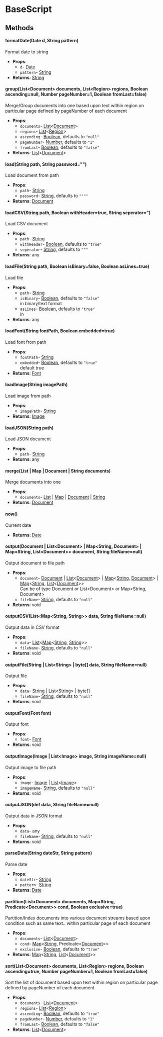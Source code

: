 # BaseScript
## Methods
#### formatDate(Date d, String pattern)
Format date to string
- **Props**:
  - `d`- [Date](Date.html)
  - `pattern`- [String](String.html)
- **Returns**: [String](String.html)
#### group(List&lt;Document&gt; documents, List&lt;Region&gt; regions, Boolean ascending=null, Number pageNumber=1, Boolean fromLast=false)
Merge/Group documents into one based upon text within region on particular page defined by pageNumber of each document
- **Props**:
  - `documents`- [List](List.html)&lt;[Document](Document.html)&gt;
  - `regions`- [List](List.html)&lt;[Region](Region.html)&gt;
  - `ascending`- [Boolean](Boolean.html), defaults to `"null"`
  - `pageNumber`- [Number](Number.html), defaults to `"1"`
  - `fromLast`- [Boolean](Boolean.html), defaults to `"false"`
- **Returns**: [List](List.html)&lt;[Document](Document.html)&gt;
#### load(String path, String password="")
Load document from path
- **Props**:
  - `path`- [String](String.html)
  - `password`- [String](String.html), defaults to `""""`
- **Returns**: [Document](Document.html)
#### loadCSV(String path, Boolean withHeader=true, String seperator=")
Load CSV document
- **Props**:
  - `path`- [String](String.html)
  - `withHeader`- [Boolean](Boolean.html), defaults to `"true"`
  - `seperator`- [String](String.html), defaults to `"""`
- **Returns**: any
#### loadFile(String path, Boolean isBinary=false, Boolean asLines=true)
Load file
- **Props**:
  - `path`- [String](String.html)
  - `isBinary`- [Boolean](Boolean.html), defaults to `"false"`<br/>in binary/text format
  - `asLines`- [Boolean](Boolean.html), defaults to `"true"`<br/>in
- **Returns**: any
#### loadFont(String fontPath, Boolean embedded=true)
Load font from path
- **Props**:
  - `fontPath`- [String](String.html)
  - `embedded`- [Boolean](Boolean.html), defaults to `"true"`<br/>default true
- **Returns**: [Font](Font.html)
#### loadImage(String imagePath)
Load image from path
- **Props**:
  - `imagePath`- [String](String.html)
- **Returns**: [Image](Image.html)
#### loadJSON(String path)
Load JSON document
- **Props**:
  - `path`- [String](String.html)
- **Returns**: any
#### merge(List | Map | Document | String documents)
Merge documents into one
- **Props**:
  - `documents`- [List](List.html) | [Map](Map.html) | [Document](Document.html) | [String](String.html)
- **Returns**: [Document](Document.html)
#### now()
Current date
- **Returns**: [Date](Date.html)
#### output(Document | List&lt;Document&gt; | Map&lt;String, Document&gt; | Map&lt;String, List&lt;Document&gt;&gt; document, String fileName=null)
Output document to file path
- **Props**:
  - `document`- [Document](Document.html) | [List](List.html)&lt;[Document](Document.html)&gt; | [Map](Map.html)&lt;[String](String.html), [Document](Document.html)&gt; | [Map](Map.html)&lt;[String](String.html), [List](List.html)&lt;[Document](Document.html)&gt;&gt;<br/>Can be of type Document or List&lt;Document&gt; or Map&lt;String, Document&gt;
  - `fileName`- [String](String.html), defaults to `"null"`
- **Returns**: void
#### outputCSV(List&lt;Map&lt;String, String&gt;&gt; data, String fileName=null)
Output data in CSV format
- **Props**:
  - `data`- [List](List.html)&lt;[Map](Map.html)&lt;[String](String.html), [String](String.html)&gt;&gt;
  - `fileName`- [String](String.html), defaults to `"null"`
- **Returns**: void
#### outputFile(String | List&lt;String&gt; | byte[] data, String fileName=null)
Output file
- **Props**:
  - `data`- [String](String.html) | [List](List.html)&lt;[String](String.html)&gt; | byte[]
  - `fileName`- [String](String.html), defaults to `"null"`
- **Returns**: void
#### outputFont(Font font)
Output font
- **Props**:
  - `font`- [Font](Font.html)
- **Returns**: void
#### outputImage(Image | List&lt;Image&gt; image, String imageName=null)
Output image to file path
- **Props**:
  - `image`- [Image](Image.html) | [List](List.html)&lt;[Image](Image.html)&gt;
  - `imageName`- [String](String.html), defaults to `"null"`
- **Returns**: void
#### outputJSON(def data, String fileName=null)
Output data in JSON format
- **Props**:
  - `data`- any
  - `fileName`- [String](String.html), defaults to `"null"`
- **Returns**: void
#### parseDate(String dateStr, String pattern)
Parse date
- **Props**:
  - `dateStr`- [String](String.html)
  - `pattern`- [String](String.html)
- **Returns**: [Date](Date.html)
#### partition(List&lt;Document&gt; documents, Map&lt;String, Predicate&lt;Document&gt;&gt; cond, Boolean exclusive=true)
Partition/Index documents into various document streams based upon condition such as same text.. within particular page of each document
- **Props**:
  - `documents`- [List](List.html)&lt;[Document](Document.html)&gt;
  - `cond`- [Map](Map.html)&lt;[String](String.html), Predicate&lt;[Document](Document.html)&gt;&gt;
  - `exclusive`- [Boolean](Boolean.html), defaults to `"true"`
- **Returns**: [Map](Map.html)&lt;[String](String.html), [List](List.html)&lt;[Document](Document.html)&gt;&gt;
#### sort(List&lt;Document&gt; documents, List&lt;Region&gt; regions, Boolean ascending=true, Number pageNumber=1, Boolean fromLast=false)
Sort the list of document based upon text within region on particular page defined by pageNumber of each document
- **Props**:
  - `documents`- [List](List.html)&lt;[Document](Document.html)&gt;
  - `regions`- [List](List.html)&lt;[Region](Region.html)&gt;
  - `ascending`- [Boolean](Boolean.html), defaults to `"true"`
  - `pageNumber`- [Number](Number.html), defaults to `"1"`
  - `fromLast`- [Boolean](Boolean.html), defaults to `"false"`
- **Returns**: [List](List.html)&lt;[Document](Document.html)&gt;

